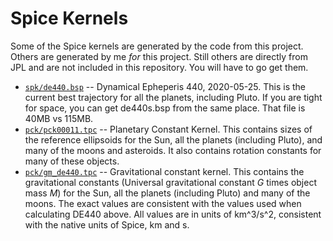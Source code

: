 # Spice Kernels
Some of the Spice kernels are generated
by the code from this project. Others are generated
by me *for* this project. Still others are 
directly from JPL and are not included
in this repository. You will have to go get
them.

* [`spk/de440.bsp`](https://naif.jpl.nasa.gov/pub/naif/generic_kernels/spk/planets/de440.bsp) --
  Dynamical Epheperis 440, 2020-05-25. This is
  the current best trajectory for all the 
  planets, including Pluto. If you are tight for space,
  you can get de440s.bsp from the same place. That file
  is 40MB vs 115MB.
* [`pck/pck00011.tpc`](https://naif.jpl.nasa.gov/pub/naif/generic_kernels/pck/pck00011.tpc) --
  Planetary Constant Kernel. This contains sizes of the
  reference ellipsoids for the Sun, all the planets (including
  Pluto), and many of the moons and asteroids. It also
  contains rotation constants for many of these objects.
* [`pck/gm_de440.tpc`](https://naif.jpl.nasa.gov/pub/naif/generic_kernels/pck/gm_de440.tpc) --
  Gravitational constant kernel. This contains the
  gravitational constants (Universal gravitational
  constant *G* times object mass *M*) for the Sun,
  all the planets (including Pluto) and many of the
  moons. The exact values are consistent with the
  values used when calculating DE440 above. All values
  are in units of km^3/s^2, consistent with the native
  units of Spice, km and s.
